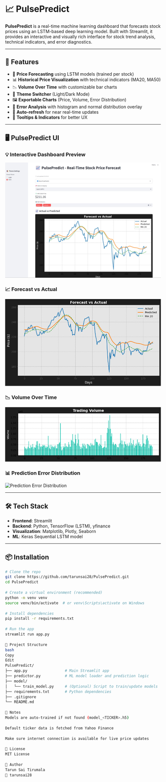 # 📈 PulsePredict

**PulsePredict** is a real-time machine learning dashboard that forecasts stock prices using an LSTM-based deep learning model. Built with Streamlit, it provides an interactive and visually rich interface for stock trend analysis, technical indicators, and error diagnostics.

---

## 🚀 Features

- 🔮 **Price Forecasting** using LSTM models (trained per stock)
- 📊 **Historical Price Visualization** with technical indicators (MA20, MA50)
- 📉 **Volume Over Time** with customizable bar charts
- 🎨 **Theme Switcher** (Light/Dark Mode)
- 🖼 **Exportable Charts** (Price, Volume, Error Distribution)
- 🧠 **Error Analysis** with histogram and normal distribution overlay
- 🔄 **Auto-refresh** for near real-time updates
- 💬 **Tooltips & Indicators** for better UX

---
## 🖥️ PulsePredict UI

### 💡 Interactive Dashboard Preview
![Dashboard Screenshot](screenshots/PulsePredictDashboard.jpg)

### 📈 Forecast vs Actual
![Forecast vs Actual](screenshots/AAPL_forecast.png)

### 📉 Volume Over Time
![Volume Over Time](screenshots/AAPL_volume.png)

### 📊 Prediction Error Distribution
![Prediction Error Distribution](screenshots/prediction_error.png)

---

## 🛠 Tech Stack

- **Frontend**: Streamlit
- **Backend**: Python, TensorFlow (LSTM), yfinance
- **Visualization**: Matplotlib, Plotly, Seaborn
- **ML**: Keras Sequential LSTM model

---

## 📦 Installation

```bash
# Clone the repo
git clone https://github.com/tarunsai28/PulsePredict.git
cd PulsePredict

# Create a virtual environment (recommended)
python -m venv venv
source venv/bin/activate  # or venv\Scripts\activate on Windows

# Install dependencies
pip install -r requirements.txt

# Run the app
streamlit run app.py

📁 Project Structure
bash
Copy
Edit
PulsePredict/
├── app.py                 # Main Streamlit app
├── predictor.py           # ML model loader and prediction logic
├── model/
│   └── train_model.py     # (Optional) Script to train/update models
├── requirements.txt       # Python dependencies
├── .gitignore
└── README.md

📌 Notes
Models are auto-trained if not found (model_<TICKER>.h5)

Default ticker data is fetched from Yahoo Finance

Make sure internet connection is available for live price updates

📄 License
MIT License

👤 Author
Tarun Sai Tirumala
🔗 tarunsai28

